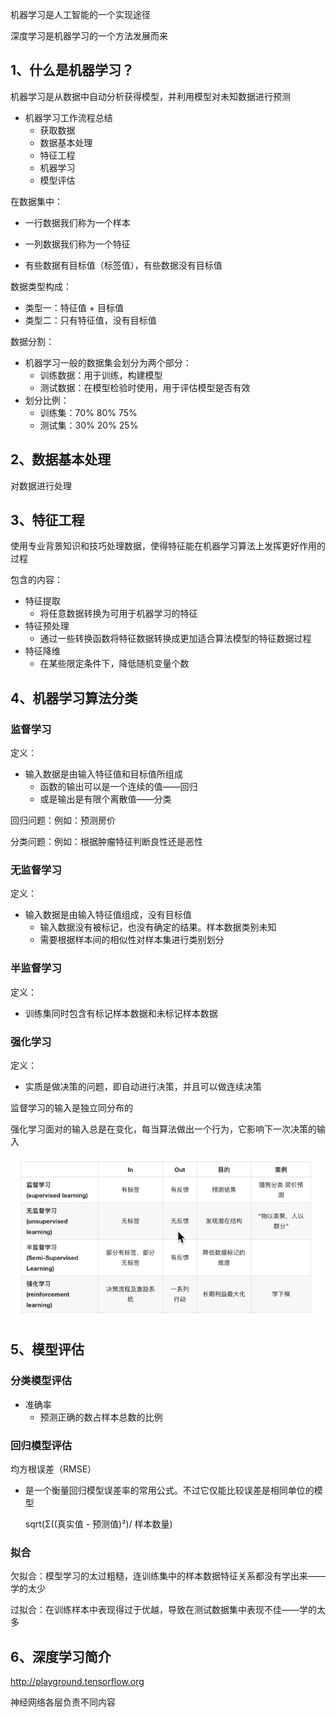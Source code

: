 机器学习是人工智能的一个实现途径

深度学习是机器学习的一个方法发展而来

## 1、什么是机器学习？

机器学习是从数据中自动分析获得模型，并利用模型对未知数据进行预测

- 机器学习工作流程总结
  - 获取数据
  - 数据基本处理
  - 特征工程
  - 机器学习
  - 模型评估

在数据集中：

- 一行数据我们称为一个样本

- 一列数据我们称为一个特征
- 有些数据有目标值（标签值），有些数据没有目标值

数据类型构成：

- 类型一：特征值 + 目标值
- 类型二：只有特征值，没有目标值

数据分割：

- 机器学习一般的数据集会划分为两个部分：
  - 训练数据：用于训练，构建模型
  - 测试数据：在模型检验时使用，用于评估模型是否有效
- 划分比例：
  - 训练集：70% 80% 75%
  - 测试集：30% 20% 25%

## 2、数据基本处理

对数据进行处理

## 3、特征工程

使用专业背景知识和技巧处理数据，使得特征能在机器学习算法上发挥更好作用的过程

包含的内容：

- 特征提取
  - 将任意数据转换为可用于机器学习的特征
- 特征预处理
  - 通过一些转换函数将特征数据转换成更加适合算法模型的特征数据过程
- 特征降维
  - 在某些限定条件下，降低随机变量个数

## 4、机器学习算法分类

### 监督学习

定义：

- 输入数据是由输入特征值和目标值所组成
  - 函数的输出可以是一个连续的值——回归
  - 或是输出是有限个离散值——分类

回归问题：例如：预测房价

分类问题：例如：根据肿瘤特征判断良性还是恶性

### 无监督学习

定义：

- 输入数据是由输入特征值组成，没有目标值
  - 输入数据没有被标记，也没有确定的结果。样本数据类别未知
  - 需要根据样本间的相似性对样本集进行类别划分

### 半监督学习

定义：

- 训练集同时包含有标记样本数据和未标记样本数据

### 强化学习

定义：

- 实质是做决策的问题，即自动进行决策，并且可以做连续决策



监督学习的输入是独立同分布的

强化学习面对的输入总是在变化，每当算法做出一个行为，它影响下一次决策的输入

![image-20250325203353382](./image-20250325203353382.png)

## 5、模型评估

### 分类模型评估

- 准确率
  - 预测正确的数占样本总数的比例

### 回归模型评估

均方根误差（RMSE）

- 是一个衡量回归模型误差率的常用公式。不过它仅能比较误差是相同单位的模型

  sqrt(Σ((真实值 - 预测值)²)/ 样本数量)

### 拟合

欠拟合：模型学习的太过粗糙，连训练集中的样本数据特征关系都没有学出来——学的太少

过拟合：在训练样本中表现得过于优越，导致在测试数据集中表现不佳——学的太多

## 6、深度学习简介

http://playground.tensorflow.org

神经网络各层负责不同内容